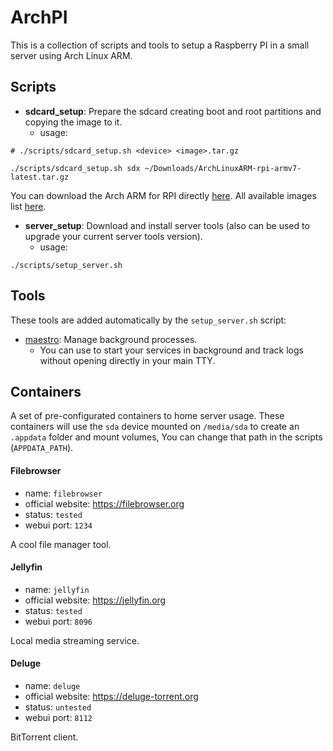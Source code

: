 # ArchPI

This is a collection of scripts and tools to setup a Raspberry PI in a small server using Arch Linux ARM.

## Scripts

- **sdcard_setup**: Prepare the sdcard creating boot and root partitions and copying the image to it.
  - usage:

```shell
# ./scripts/sdcard_setup.sh <device> <image>.tar.gz

./scripts/sdcard_setup.sh sdx ~/Downloads/ArchLinuxARM-rpi-armv7-latest.tar.gz
```

You can download the Arch ARM for RPI directly [here](http://os.archlinuxarm.org/os/ArchLinuxARM-rpi-armv7-latest.tar.gz).
All available images list [here](https://archlinuxarm.org/about/downloads).

- **server_setup**: Download and install server tools (also can be used to upgrade your current server tools version).
  - usage:

```shell
./scripts/setup_server.sh
```

## Tools

These tools are added automatically by the `setup_server.sh` script:

- [maestro](https://github.com/Raisess/maestro): Manage background processes.
  - You can use to start your services in background and track logs without opening directly in your main TTY.

## Containers

A set of pre-configurated containers to home server usage.
These containers will use the `sda` device mounted on `/media/sda` to create an `.appdata` folder and mount volumes,
You can change that path in the scripts (`APPDATA_PATH`).

#### Filebrowser

- name: `filebrowser`
- official website: https://filebrowser.org
- status: `tested`
- webui port: `1234`

A cool file manager tool.

#### Jellyfin

- name: `jellyfin`
- official website: https://jellyfin.org
- status: `tested`
- webui port: `8096`

Local media streaming service.

#### Deluge

- name: `deluge`
- official website: https://deluge-torrent.org
- status: `untested`
- webui port: `8112`

BitTorrent client.

